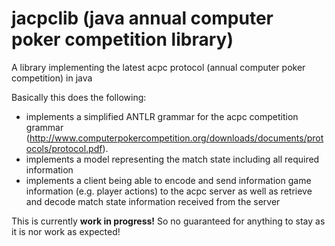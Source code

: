 # jacpclib (java annual computer poker competition library)
A library implementing the latest acpc protocol (annual computer poker competition) in java

Basically this does the following: 
* implements a simplified ANTLR grammar for the acpc competition grammar (http://www.computerpokercompetition.org/downloads/documents/protocols/protocol.pdf).
* implements a model representing the match state including all required information
* implements a client being able to encode and send information game information (e.g. player actions) to the acpc server as well as retrieve and decode match state information received from the server

This is currently **work in progress!** So no guaranteed for anything to stay as it is nor work as expected! 
